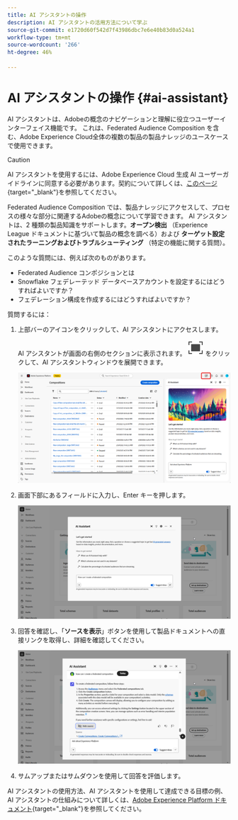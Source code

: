 ```yaml
---
title: AI アシスタントの操作
description: AI アシスタントの活用方法について学ぶ
source-git-commit: e1720d60f542d7f43986dbc7e6e40b83d0a524a1
workflow-type: tm+mt
source-wordcount: '266'
ht-degree: 46%

---
```


# AI アシスタントの操作 {#ai-assistant}

AI アシスタントは、Adobeの概念のナビゲーションと理解に役立つユーザーインターフェイス機能です。 これは、Federated Audience Composition を含む、Adobe Experience Cloud全体の複数の製品の製品ナレッジのユースケースで使用できます。

>[!CAUTION]
>
>AI アシスタントを使用するには、Adobe Experience Cloud 生成 AI ユーザーガイドラインに同意する必要があります。契約について詳しくは、[このページ](https://experienceleague.adobe.com/ja/docs/experience-platform/ai-assistant/home){target="_blank"}を参照してください。

Federated Audience Composition では、製品ナレッジにアクセスして、プロセスの様々な部分に関連するAdobeの概念について学習できます。 AI アシスタントは、2 種類の製品知識をサポートします。**オープン検出** （Experience League ドキュメントに基づいて製品の概念を調べる）および **ターゲット設定されたラーニングおよびトラブルシューティング** （特定の機能に関する質問）。

このような質問には、例えば次のものがあります。

* Federated Audience コンポジションとは
* Snowflake フェデレーテッド データベースアカウントを設定するにはどうすればよいですか？
* フェデレーション構成を作成するにはどうすればよいですか？

質問するには：

1. 上部バーのアイコンをクリックして、AI アシスタントにアクセスします。

   AI アシスタントが画面の右側のセクションに表示されます。 ![ ダイブ画像の代替テキスト ](assets/do-not-localize/Smock_FullScreen_18_N.svg " 展開 ") をクリックして、AI アシスタントウィンドウを展開できます。

   ![](assets/do-not-localize/ai-assistant-open.png)

1. 画面下部にあるフィールドに入力し、Enter キーを押します。

   ![](assets/do-not-localize/ai-assistant-ask.png)

1. 回答を確認し、「**ソースを表示**」ボタンを使用して製品ドキュメントへの直接リンクを取得し、詳細を確認してください。

   ![](assets/do-not-localize/ai-assistant-answer.png)

1. サムアップまたはサムダウンを使用して回答を評価します。

AI アシスタントの使用方法、AI アシスタントを使用して達成できる目標の例、AI アシスタントの仕組みについて詳しくは、[Adobe Experience Platform ドキュメント](https://experienceleague.adobe.com/ja/docs/experience-platform/ai-assistant/home){target="_blank"}を参照してください。

